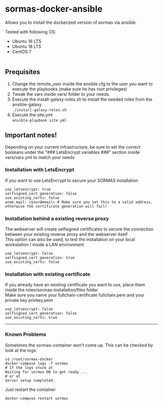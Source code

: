 # sormas-docker-ansible
Allows you to install the dockerized version of sormas via ansible.

Tested with following OS:<br>
* Ubuntu 16 LTS
* Ubuntu 18 LTS
* CentOS 7
<br><br>
## Prequisites
1. Change the remote_user inside the ansible.cfg to the user you want to execute the playbooks (make sure he has root privileges)
2. Tweak the vars inside vars/ folder to your needs.
3. Execute the install-galaxy-roles.sh to install the needed roles from the ansible-galaxy<br>
 <code>./install-galaxy-roles.sh</code>
4. Execute the site.yml<br>
<code>ansible-playbook site.yml</code>

## Important notes!
Depending on your current infrastructure, be sure to set the correct booleans under the "### LetsEncrypt variables ###" section inside vars/vars.yml to match your needs

### Installation with LetsEncrypt
If you want to use LetsEncrypt to secure your SORMAS installation<br>
```
use_letsencrypt: true
selfsigned_cert_generation: false
use_existing_certs: false
acme_mail: <your@email> # Make sure you set this to a valid address, otherwise the certificate generation will fail!
```
### Installation behind a existing reverse proxy
The webserver will create selfsigned certificates to secure the connection between your existing reverse proxy and the webserver itself<br>
This option can also be used, to test the installation on your local workstation / inside a LAN environment<br>
```
use_letsencrypt: false
selfsigned_cert_generation: true
use_existing_certs: false
```
### Installation with existing certificate
If you already have an existing certificate you want to use, place them inside the roles/sormas-installation/files folder<br>
Make sure you name your fullchain-certificate fullchain.pem and your private key privkey.pem<br>
```
use_letsencrypt: false
selfsigned_cert_generation: false
use_existing_certs: true
```
---

### Known Problems
Sometimes the sormas-container won't come up. This can be checked by look at the logs:
```
cd /root/sormas-docker
docker-compose logs -f sormas
# If the logs stuck at
Waiting for sormas DB to get ready ...
# or at
Server setup completed.
```
Just restart the container
```
docker-compose restart sormas
```
